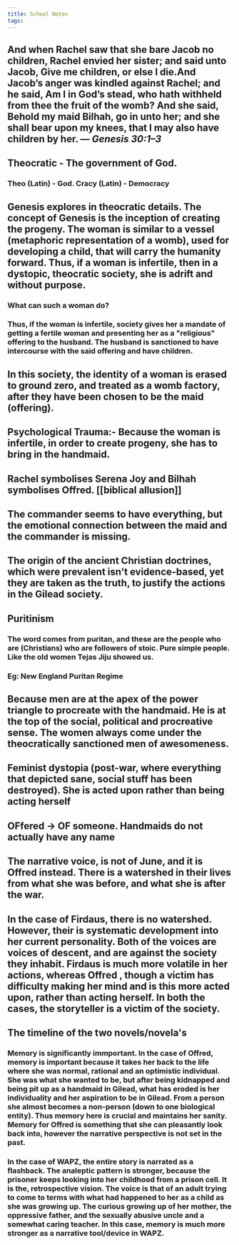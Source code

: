 ```yaml
---
title: School Notes
tags:
---
```


## And when Rachel saw that she bare Jacob no children, Rachel envied her sister; and said unto Jacob, Give me children, or else I die.And Jacob’s anger was kindled against Rachel; and he said, Am I in God’s stead, who hath withheld from thee the fruit of the womb? And she said, Behold my maid Bilhah, go in unto her; and she shall bear upon my knees, that I may also have children by her. — *Genesis 30:1–3*
## Theocratic - The government of God.
### Theo (Latin) - God. Cracy (Latin) - Democracy
## Genesis explores in theocratic details. The concept of Genesis is the inception of creating the progeny. The woman is similar to a vessel (metaphoric representation of a womb), used for developing a child, that will carry the humanity forward. Thus, if a woman is infertile, then in a dystopic, theocratic society, she is adrift and without purpose.
### What can such a woman do?
### Thus, if the woman is infertile, society gives her a mandate of getting a fertile woman and presenting her as a "religious" offering to the husband. The husband is sanctioned to have intercourse with the said offering and have children.
## In this society, the identity of a woman is erased to ground zero, and treated as a womb factory, after they have been chosen to be the maid (offering).
## Psychological Trauma:- Because the woman is infertile, in order to create progeny, she has to bring in the handmaid.
## Rachel symbolises Serena Joy and Bilhah symbolises Offred. [[biblical allusion]]
## The commander seems to have everything, but the emotional connection between the maid and the commander is missing.
## The origin of the ancient Christian doctrines, which were prevalent isn't evidence-based, yet they are taken as the truth, to justify the actions in the Gilead society.
## Puritinism
### The word comes from puritan, and these are the people who are (Christians) who are followers of stoic. Pure simple people. Like the old women Tejas Jiju showed us.
### Eg: New England Puritan Regime
## Because men are at the apex of the power triangle to procreate with the handmaid. He is at the top of the social, political and procreative sense. The women always come under the theocratically sanctioned men of awesomeness.
## Feminist dystopia (post-war, where everything that depicted sane, social stuff has been destroyed). She is acted upon rather than being acting herself
## OFfered → **OF** someone. Handmaids do not actually have any name
## The narrative voice, is not of June, and it is Offred instead. There is a watershed in their lives from what she was before, and what she is after the war.
## In the case of Firdaus, there is no watershed. However, their is systematic development into her current personality. Both of the voices are voices of descent, and are against the society they inhabit. Firdaus is much more volatile in her actions, whereas Offred , though a victim has difficulty making her mind and is this more acted upon, rather than acting herself. In both the cases, the storyteller is a victim of the society.
## The timeline of the two novels/novela's
### Memory is significantly immportant. In the case of Offred, memory is important because it takes her back to the life where she was normal, rational and an optimistic individual. She was what she wanted to be, but after being kidnapped and being pit up as a handmaid in Gilead, what has eroded is her individuality and her aspiration to be in Gilead. From a person she almost becomes a non-person (down to one biological entity). Thus memory here is crucial and maintains her sanity. Memory for Offred is something that she can pleasantly look back into, however the narrative perspective is not set in the past.
### In the case of WAPZ, the entire story is narrated as a flashback. The analeptic pattern is stronger, because the prisoner keeps looking into her childhood from a prison cell. It is the, retrospective vision. The voice is that of an adult trying to come to terms with what had happened to her as a child as she was growing up. The curious growing up of her mother, the oppressive father, and the sexually abusive uncle and a somewhat caring teacher. In this case, memory is much more stronger as a narrative tool/device in WAPZ.
## 